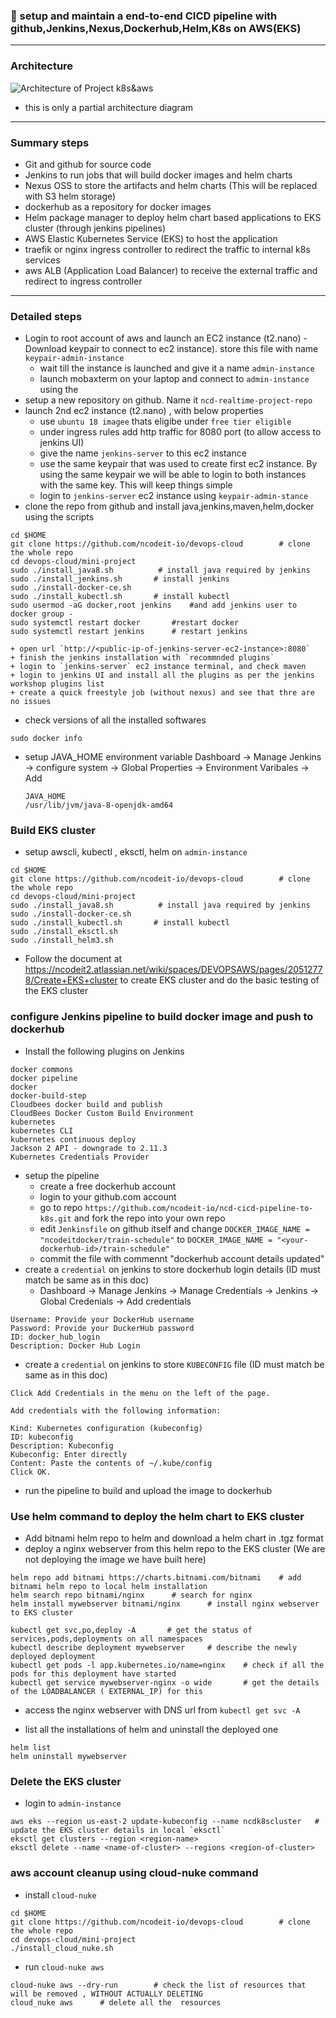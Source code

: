 ### :camel: setup and maintain a end-to-end CICD pipeline with github,Jenkins,Nexus,Dockerhub,Helm,K8s on AWS(EKS)
---
### Architecture 
![Architecture of Project k8s&aws](https://i.gyazo.com/6e66f96059ab7628491ae496bc595bf6.png)

* this is only a partial architecture diagram
---

### Summary steps
* Git and github for source code 
* Jenkins to run jobs that will build docker images and helm charts
* Nexus OSS to store the artifacts and helm charts (This will be replaced with S3 helm storage)
* dockerhub as a repository for docker images 
* Helm package manager to deploy helm chart based applications to EKS cluster (through jenkins pipelines)
* AWS Elastic Kubernetes Service (EKS) to host the application 
* traefik or nginx ingress controller to redirect the traffic to internal k8s services
* aws ALB (Application Load Balancer) to receive the external traffic and redirect to ingress controller

---
### Detailed steps 
* Login to root account of aws and launch an EC2 instance (t2.nano) - Download keypair to connect to ec2 instance). store this file with name `keypair-admin-instance`
    + wait till the instance is launched and give it a name  `admin-instance`
    + launch mobaxterm on your laptop and connect to `admin-instance` using the 
* setup a new repository on github. Name it `ncd-realtime-project-repo`
* launch 2nd ec2 instance (t2.nano) , with below properties
    + use `ubuntu 18 imagee` thats eligibe under `free tier eligible`
    + under ingress rules add http traffic for 8080 port (to allow access to jenkins UI)
    + give the name `jenkins-server` to this ec2 instance
    + use the same keypair that was used to create first ec2 instance.  By using the same keypair we will be able to login to both instances with the same key. This will keep things simple 
    + login to `jenkins-server` ec2 instance using `keypair-admin-stance`
* clone the repo from github and install java,jenkins,maven,helm,docker using the scripts
```
cd $HOME
git clone https://github.com/ncodeit-io/devops-cloud        # clone the whole repo
cd devops-cloud/mini-project
sudo ./install_java8.sh          # install java required by jenkins
sudo ./install_jenkins.sh       # install jenkins
sudo ./install-docker-ce.sh
sudo ./install_kubectl.sh       # install kubectl
sudo usermod -aG docker,root jenkins    #and add jenkins user to docker group - 
sudo systemctl restart docker       #restart docker
sudo systemctl restart jenkins      # restart jenkins
```
    + open url `http://<public-ip-of-jenkins-server-ec2-instance>:8080`
    + finish the jenkins installation with `recommnded plugins`
    + login to `jenkins-server` ec2 instance terminal, and check maven
    + login to jenkins UI and install all the plugins as per the jenkins workshop plugins list
    + create a quick freestyle job (without nexus) and see that thre are no issues

* check versions of all the installed softwares
```
sudo docker info
```
* setup JAVA_HOME environment variable
	Dashboard -> Manage Jenkins -> configure system -> Global Properties -> Environment Varibales -> Add 
    ```
    JAVA_HOME
    /usr/lib/jvm/java-8-openjdk-amd64
    ```
    
### Build EKS cluster
* setup awscli, kubectl , eksctl, helm  on `admin-instance`
```
cd $HOME
git clone https://github.com/ncodeit-io/devops-cloud        # clone the whole repo
cd devops-cloud/mini-project
sudo ./install_java8.sh          # install java required by jenkins
sudo ./install-docker-ce.sh
sudo ./install_kubectl.sh       # install kubectl
sudo ./install_eksctl.sh
sudo ./install_helm3.sh
```
* Follow the document at https://ncodeit2.atlassian.net/wiki/spaces/DEVOPSAWS/pages/20512778/Create+EKS+cluster to create EKS cluster and do the basic testing of the EKS cluster

### configure Jenkins pipeline to build docker image and push to dockerhub 
* Install the following plugins on Jenkins 
```
docker commons
docker pipeline
docker
docker-build-step
Cloudbees docker build and publish 
CloudBees Docker Custom Build Environment
kubernetes
kubernetes CLI
kubernetes continuous deploy 
Jackson 2 API - downgrade to 2.11.3
Kubernetes Credentials Provider
```
* setup the pipeline 
    + create a free dockerhub account 
    + login to your github.com account
    + go to repo `https://github.com/ncodeit-io/ncd-cicd-pipeline-to-k8s.git` and fork the repo into your own repo 
    + edit `Jenkinsfile` on github itself and change `DOCKER_IMAGE_NAME = "ncodeitdocker/train-schedule"` to `DOCKER_IMAGE_NAME = "<your-dockerhub-id>/train-schedule"`
    + commit the file with commennt "dockerhub account details updated"
* create a `credential` on jenkins to store dockerhub login details (ID must match be same as in this doc)
    + Dashboard -> Manage Jenkins -> Manage Credentials -> Jenkins -> Global Credenials -> Add credentials
```
Username: Provide your DockerHub username
Password: Provide your DuckerHub password
ID: docker_hub_login
Description: Docker Hub Login
```

* create a `credential` on jenkins to store `KUBECONFIG` file (ID must match be same as in this doc)
```
Click Add Credentials in the menu on the left of the page.

Add credentials with the following information:

Kind: Kubernetes configuration (kubeconfig)
ID: kubeconfig
Description: Kubeconfig
Kubeconfig: Enter directly
Content: Paste the contents of ~/.kube/config
Click OK.
```
* run the pipeline to build and upload the image to dockerhub 



### Use helm command to deploy the helm chart to EKS cluster
* Add bitnami helm repo to helm and download a helm chart in .tgz format
* deploy a nginx webserver from this helm repo to the EKS cluster (We are not deploying the image we have built here)
```
helm repo add bitnami https://charts.bitnami.com/bitnami    # add bitnami helm repo to local helm installation
helm search repo bitnami/nginx      # search for nginx
helm install mywebserver bitnami/nginx      # install nginx webserver to EKS cluster

kubectl get svc,po,deploy -A       # get the status of services,pods,deployments on all namespaces
kubectl describe deployment mywebserver     # describe the newly deployed deployment 
kubectl get pods -l app.kubernetes.io/name=nginx    # check if all the pods for this deployment have started
kubectl get service mywebserver-nginx -o wide       # get the details of the LOADBALANCER ( EXTERNAL_IP) for this 

```
* access the nginx webserver with DNS url from `kubectl get svc -A` 

* list all the installations of helm and uninstall the deployed one 
```
helm list
helm uninstall mywebserver
```



### Delete the EKS cluster 
* login to `admin-instance`
```
aws eks --region us-east-2 update-kubeconfig --name ncdk8scluster   # update the EKS cluster details in local `eksctl`
eksctl get clusters --region <region-name>
eksctl delete --name <name-of-cluster> --regions <region-of-cluster>
```


### aws account cleanup using cloud-nuke command 
* install `cloud-nuke`
```
cd $HOME
git clone https://github.com/ncodeit-io/devops-cloud        # clone the whole repo
cd devops-cloud/mini-project
./install_cloud_nuke.sh
```
* run `cloud-nuke aws`
```
cloud-nuke aws --dry-run        # check the list of resources that will be removed , WITHOUT ACTUALLY DELETING
cloud_nuke aws      # delete all the  resources
```
